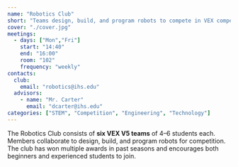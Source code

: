 ```yaml
---
name: "Robotics Club"
short: "Teams design, build, and program robots to compete in VEX competitions at local, state, and world levels."
cover: "./cover.jpg"
meetings:
  - days: ["Mon","Fri"]
    start: "14:40"
    end: "16:00"
    room: "102"
    frequency: "weekly"
contacts:
  club:
    email: "robotics@ihs.edu"
  advisors:
    - name: "Mr. Carter"
      email: "dcarter@ihs.edu"
categories: ["STEM", "Competition", "Engineering", "Technology"]
---
```


The Robotics Club consists of **six VEX V5 teams** of 4–6 students each.  
Members collaborate to design, build, and program robots for competition.  
The club has won multiple awards in past seasons and encourages both beginners and experienced students to join.
